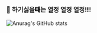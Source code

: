 ### 🌱 하기싫을때는 열정 열정 열정!!!
![Anurag's GitHub stats](https://github-readme-stats.vercel.app/api?username=rbals0445&show_icons=true&theme=dark&count_private=true)

<!--
**rbals0445/rbals0445** is a ✨ _special_ ✨ repository because its `README.md` (this file) appears on your GitHub profile.

Here are some ideas to get you started:

- 🔭 I’m currently working on ...
- 🌱 I’m currently learning ...
- 👯 I’m looking to collaborate on ...
- 🤔 I’m looking for help with ...
- 💬 Ask me about ...
- 📫 How to reach me: ...
- 😄 Pronouns: ...
- ⚡ Fun fact: ...
-->
